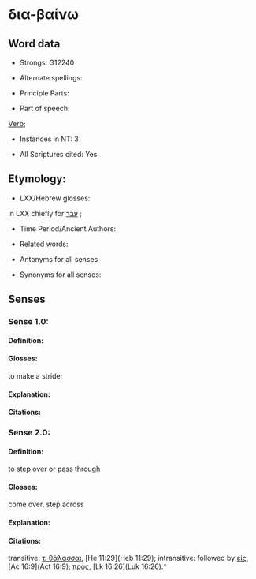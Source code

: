 # δια-βαίνω 

<!-- Status: S2=NeedsFinalCheck -->
<!-- Lexica used for edits:   -->

## Word data

* Strongs: G12240

* Alternate spellings:



* Principle Parts: 


* Part of speech: 

[Verb](http://ugg.readthedocs.io/en/latest/verb.html); 

* Instances in NT: 3

* All Scriptures cited: Yes

## Etymology: 


* LXX/Hebrew glosses: 

in LXX chiefly for [עבר](//en-uhl/H5674) ; 

* Time Period/Ancient Authors: 


* Related words: 

* Antonyms for all senses

* Synonyms for all senses: 


## Senses 


### Sense  1.0: 

#### Definition: 

#### Glosses: 

to make a stride; 

#### Explanation: 


#### Citations: 



### Sense  2.0: 

#### Definition:

to step over or pass through

#### Glosses: 

come over, step across

#### Explanation: 


#### Citations: 

transitive: [τ. θάλασσαι](), [He 11:29](Heb 11:29);
intransitive: followed by [εἰς](), [Ac 16:9](Act 16:9); [πρός](), [Lk 16:26](Luk 16:26).†


